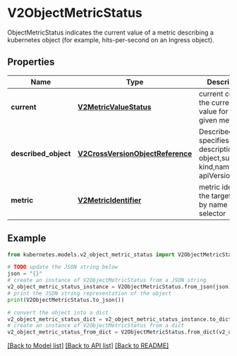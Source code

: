 # V2ObjectMetricStatus

ObjectMetricStatus indicates the current value of a metric describing a kubernetes object (for example, hits-per-second on an Ingress object).

## Properties

Name | Type | Description | Notes
------------ | ------------- | ------------- | -------------
**current** | [**V2MetricValueStatus**](V2MetricValueStatus.md) | current contains the current value for the given metric | 
**described_object** | [**V2CrossVersionObjectReference**](V2CrossVersionObjectReference.md) | DescribedObject specifies the descriptions of a object,such as kind,name apiVersion | 
**metric** | [**V2MetricIdentifier**](V2MetricIdentifier.md) | metric identifies the target metric by name and selector | 

## Example

```python
from kubernetes.models.v2_object_metric_status import V2ObjectMetricStatus

# TODO update the JSON string below
json = "{}"
# create an instance of V2ObjectMetricStatus from a JSON string
v2_object_metric_status_instance = V2ObjectMetricStatus.from_json(json)
# print the JSON string representation of the object
print(V2ObjectMetricStatus.to_json())

# convert the object into a dict
v2_object_metric_status_dict = v2_object_metric_status_instance.to_dict()
# create an instance of V2ObjectMetricStatus from a dict
v2_object_metric_status_from_dict = V2ObjectMetricStatus.from_dict(v2_object_metric_status_dict)
```
[[Back to Model list]](../README.md#documentation-for-models) [[Back to API list]](../README.md#documentation-for-api-endpoints) [[Back to README]](../README.md)


